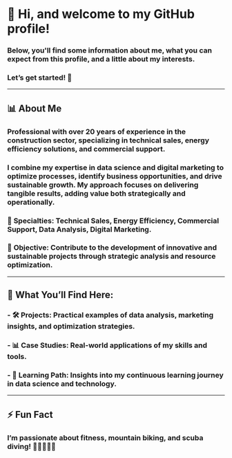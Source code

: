 # 👋 Hi, and welcome to my GitHub profile!  
### Below, you'll find **some information about me**, **what you can expect from this profile**, and **a little about my interests**.  

### **Let’s get started! 🚀**

---

## 📊 About Me  
### **Professional with over 20 years of experience** in the **construction sector**, specializing in **technical sales**, **energy efficiency solutions**, and **commercial support**.  

### I combine my expertise in **data science** and **digital marketing** to **optimize processes**, **identify business opportunities**, and **drive sustainable growth**. My approach focuses on delivering **tangible results**, adding value both **strategically** and **operationally**.  

### 🔹 **Specialties:** Technical Sales, Energy Efficiency, Commercial Support, Data Analysis, Digital Marketing.  
### 🔹 **Objective:** Contribute to the **development of innovative and sustainable projects** through **strategic analysis** and **resource optimization**.

---

## 💼 What You’ll Find Here:  
### - 🛠️ **Projects:** Practical examples of **data analysis**, **marketing insights**, and **optimization strategies**.  
### - 📊 **Case Studies:** Real-world applications of my **skills** and **tools**.  
### - 🚀 **Learning Path:** Insights into my **continuous learning journey** in **data science** and **technology**.  

---

## ⚡ Fun Fact  
### I’m passionate about **fitness**, **mountain biking**, and **scuba diving!** 🚴‍♂️🏋️‍♂️🤿 
